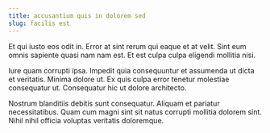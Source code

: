 ```yaml
---
title: accusantium quis in dolorem sed
slug: facilis est
---
```


Et qui iusto eos odit in. Error at sint rerum qui eaque et at velit. Sint eum omnis sapiente quasi nam nam est. Et est culpa culpa eligendi mollitia nisi.

Iure quam corrupti ipsa. Impedit quia consequuntur et assumenda ut dicta et veritatis. Minima dolore ut. Ex quis culpa error tenetur molestiae consequatur ut. Consequatur hic ut dolore architecto.

Nostrum blanditiis debitis sunt consequatur. Aliquam et pariatur necessitatibus. Quam cum magni sint sit natus corrupti mollitia dolorem sint. Nihil nihil officia voluptas veritatis doloremque.
